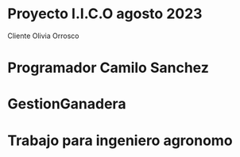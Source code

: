 # Proyecto I.I.C.O agosto 2023
Cliente Olivia Orrosco 
# Programador Camilo Sanchez

# GestionGanadera
# Trabajo para ingeniero agronomo
